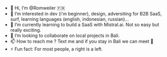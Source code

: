 - 👋 Hi, I’m @Romweiler 🇫🇷 
- 👀 I’m interested in dev (i'm beginner), design, adversiting for B2B SaaS, surf, learning languages (english, indonesian, russian)...
- 🌱 I’m currently learning to build a SaaS with Mistral.ai. Not so easy but really exciting.
- 💞️ I’m looking to collaborate on local projects in Bali.
- 📫 How to reach me ? Text me and if you stay in Bali we can meet 🤙
- ⚡ Fun fact: For most people, a right is a left.

<!---
Romweiler/Romweiler is a ✨ special ✨ repository because its `README.md` (this file) appears on your GitHub profile.
You can click the Preview link to take a look at your changes.
--->
